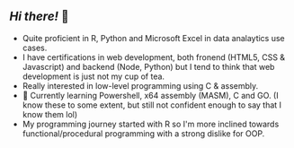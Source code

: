 ## ***Hi there!*** 👋
- Quite proficient in R, Python and Microsoft Excel in data analaytics use cases.      
- I have certifications in web development, both fronend (HTML5, CSS & Javascript) and backend (Node, Python) but I tend to think that web development is just not my cup of tea.         
- Really interested in low-level programming using C & assembly.             
- 🌱 Currently learning Powershell, x64 assembly (MASM), C and GO. (I know these to some extent, but still not confident enough to say that I know them lol)            
- My programming journey started with R so I'm more inclined towards functional/procedural programming with a strong dislike for OOP.                   
